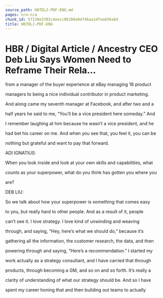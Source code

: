 ```yaml
---
source_path: H07DLJ-PDF-ENG.md
pages: n/a-n/a
chunk_id: 57130e3302c4eecc061b6e8d746aa1dfea656a64
title: H07DLJ-PDF-ENG
---
```

# HBR / Digital Article / Ancestry CEO Deb Liu Says Women Need to Reframe Their Rela…

from a manager of the buyer experience at eBay managing 18 product

managers to being a nice individual contributor in product marketing.

And along came my seventh manager at Facebook, and after two and a

half years he said to me, “You’ll be a vice president here someday.” And

I remember laughing at him because he wasn’t a vice president, and he

had bet his career on me. And when you see that, you feel it, you can be

nothing but grateful and want to pay that forward.

ADI IGNATIUS:

When you look inside and look at your own skills and capabilities, what

counts as your superpower, what do you think has gotten you where you

are?

DEB LIU:

So we talk about how your superpower is something that comes easy

to you, but really hard to other people. And as a result of it, people

can’t see it. I love strategy. I love kind of unwinding and weaving

through, and saying, “Hey, here’s what we should do,” because it’s

gathering all the information, the customer research, the data, and then

powering through and saying, “Here’s a recommendation.” I started my

work actually as a strategy consultant, and I have carried that through

products, through becoming a GM, and so on and so forth. It’s really a

clarity of understanding of what our strategy should be. And so I have

spent my career honing that and then building out teams to actually
